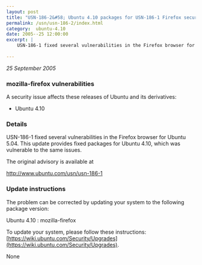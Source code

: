 ```yaml
---
layout: post
title: "USN-186-2&#58; Ubuntu 4.10 packages for USN-186-1 Firefox security update"
permalink: /usn/usn-186-2/index.html
category:  ubuntu-4.10
date: 2005--25 12:00:00
excerpt: |
    USN-186-1 fixed several vulnerabilities in the Firefox browser for Ubuntu 5.04. This update provides fixed packages for Ubuntu 4.10, which was vulnerable to the same issues.
    
--- 
```

 
 

*25 September 2005*

### mozilla-firefox vulnerabilities

A security issue affects these releases of Ubuntu and its derivatives:

* Ubuntu 4.10

### Details

USN-186-1 fixed several vulnerabilities in the Firefox browser for Ubuntu 5.04. This update provides fixed packages for Ubuntu 4.10, which was vulnerable to the same issues.

The original advisory is available at

 http://www.ubuntu.com/usn/usn-186-1

### Update instructions

The problem can be corrected by updating your system to the following package version:

Ubuntu 4.10
 : mozilla-firefox 

To update your system, please follow these instructions: [https://wiki.ubuntu.com/Security/Upgrades](https://wiki.ubuntu.com/Security/Upgrades).

None

